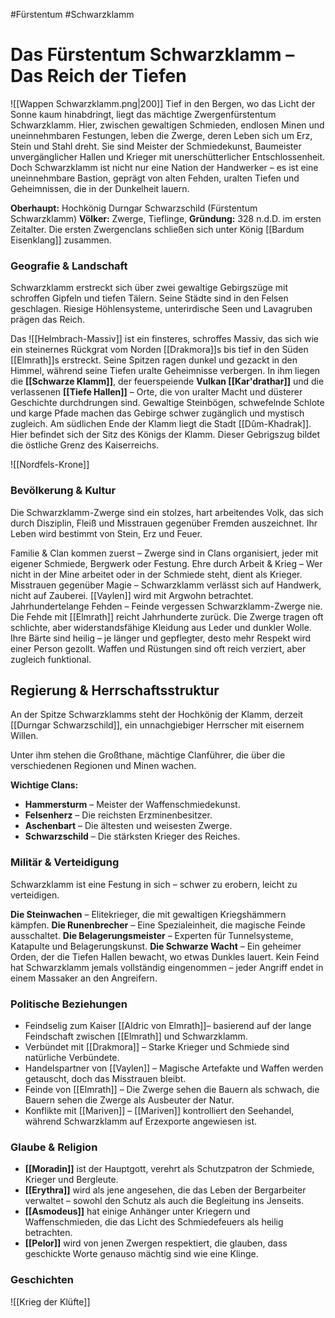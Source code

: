 #Fürstentum #Schwarzklamm
# Das Fürstentum Schwarzklamm – Das Reich der Tiefen
![[Wappen Schwarzklamm.png|200]]
Tief in den Bergen, wo das Licht der Sonne kaum hinabdringt, liegt das mächtige Zwergenfürstentum Schwarzklamm. Hier, zwischen gewaltigen Schmieden, endlosen Minen und uneinnehmbaren Festungen, leben die Zwerge, deren Leben sich um Erz, Stein und Stahl dreht. Sie sind Meister der Schmiedekunst, Baumeister unvergänglicher Hallen und Krieger mit unerschütterlicher Entschlossenheit. Doch Schwarzklamm ist nicht nur eine Nation der Handwerker – es ist eine uneinnehmbare Bastion, geprägt von alten Fehden, uralten Tiefen und Geheimnissen, die in der Dunkelheit lauern.

**Oberhaupt:** Hochkönig Durngar Schwarzschild (Fürstentum Schwarzklamm)
**Völker:** Zwerge, Tieflinge, 
**Gründung:** 328 n.d.D. im ersten Zeitalter. Die ersten Zwergenclans schließen sich unter König [[Bardum Eisenklang]] zusammen.

### Geografie & Landschaft
Schwarzklamm erstreckt sich über zwei gewaltige Gebirgszüge mit schroffen Gipfeln und tiefen Tälern. Seine Städte sind in den Felsen geschlagen. Riesige Höhlensysteme, unterirdische Seen und Lavagruben prägen das Reich.

Das ![[Helmbrach-Massiv]] ist ein finsteres, schroffes Massiv, das sich wie ein steinernes Rückgrat vom Norden [[Drakmora]]s bis tief in den Süden [[Elmrath]]s erstreckt. Seine Spitzen ragen dunkel und gezackt in den Himmel, während seine Tiefen uralte Geheimnisse verbergen. In ihm liegen die **[[Schwarze Klamm]]**, der feuerspeiende **Vulkan [[Kar'drathar]]** und die verlassenen **[[Tiefe Hallen]]** – Orte, die von uralter Macht und düsterer Geschichte durchdrungen sind. Gewaltige Steinbögen, schwefelnde Schlote und karge Pfade machen das Gebirge schwer zugänglich und mystisch zugleich. Am südlichen Ende der Klamm liegt die Stadt [[Dûm-Khadrak]]. Hier befindet sich der Sitz des Königs der Klamm. Dieser Gebrigszug bildet die östliche Grenz des Kaiserreichs.

![[Nordfels-Krone]] 
### Bevölkerung & Kultur
Die Schwarzklamm-Zwerge sind ein stolzes, hart arbeitendes Volk, das sich durch Disziplin, Fleiß und Misstrauen gegenüber Fremden auszeichnet. Ihr Leben wird bestimmt von Stein, Erz und Feuer.

Familie & Clan kommen zuerst – Zwerge sind in Clans organisiert, jeder mit eigener Schmiede, Bergwerk oder Festung.
Ehre durch Arbeit & Krieg – Wer nicht in der Mine arbeitet oder in der Schmiede steht, dient als Krieger.
Misstrauen gegenüber Magie – Schwarzklamm verlässt sich auf Handwerk, nicht auf Zauberei. [[Vaylen]] wird mit Argwohn betrachtet.
Jahrhundertelange Fehden – Feinde vergessen Schwarzklamm-Zwerge nie. Die Fehde mit [[Elmrath]] reicht Jahrhunderte zurück.
Die Zwerge tragen oft schlichte, aber widerstandsfähige Kleidung aus Leder und dunkler Wolle. Ihre Bärte sind heilig – je länger und gepflegter, desto mehr Respekt wird einer Person gezollt. Waffen und Rüstungen sind oft reich verziert, aber zugleich funktional.

## Regierung & Herrschaftsstruktur
An der Spitze Schwarzklamms steht der Hochkönig der Klamm, derzeit [[Durngar Schwarzschild]], ein unnachgiebiger Herrscher mit eisernem Willen.

Unter ihm stehen die Großthane, mächtige Clanführer, die über die verschiedenen Regionen und Minen wachen. 

**Wichtige Clans:**
* **Hammersturm** – Meister der Waffenschmiedekunst.
* **Felsenherz** – Die reichsten Erzminenbesitzer.
* **Aschenbart** – Die ältesten und weisesten Zwerge.
* **Schwarzschild** – Die stärksten Krieger des Reiches.

### Militär & Verteidigung
Schwarzklamm ist eine Festung in sich – schwer zu erobern, leicht zu verteidigen.

**Die Steinwachen** – Elitekrieger, die mit gewaltigen Kriegshämmern kämpfen.
**Die Runenbrecher** – Eine Spezialeinheit, die magische Feinde ausschaltet.
**Die Belagerungsmeister** – Experten für Tunnelsysteme, Katapulte und Belagerungskunst.
**Die Schwarze Wacht** – Ein geheimer Orden, der die Tiefen Hallen bewacht, wo etwas Dunkles lauert.
Kein Feind hat Schwarzklamm jemals vollständig eingenommen – jeder Angriff endet in einem Massaker an den Angreifern.

### Politische Beziehungen
- Feindselig zum Kaiser [[Aldric von Elmrath]]– basierend auf der lange Feindschaft zwischen [[Elmrath]] und Schwarzklamm.
- Verbündet mit [[Drakmora]] – Starke Krieger und Schmiede sind natürliche Verbündete.
- Handelspartner von [[Vaylen]] – Magische Artefakte und Waffen werden getauscht, doch das Misstrauen bleibt.
- Feinde von [[Elmrath]] – Die Zwerge sehen die Bauern als schwach, die Bauern sehen die Zwerge als Ausbeuter der Natur.
- Konflikte mit [[Mariven]] – [[Mariven]] kontrolliert den Seehandel, während Schwarzklamm auf Erzexporte angewiesen ist.

### Glaube & Religion
- **[[Moradin]]** ist der Hauptgott, verehrt als Schutzpatron der Schmiede, Krieger und Bergleute.
- **[[Erythra]]** wird als jene angesehen, die das Leben der Bergarbeiter verwaltet – sowohl den Schutz als auch die Begleitung ins Jenseits.
- **[[Asmodeus]]** hat einige Anhänger unter Kriegern und Waffenschmieden, die das Licht des Schmiedefeuers als heilig betrachten.
- **[[Pelor]]** wird von jenen Zwergen respektiert, die glauben, dass geschickte Worte genauso mächtig sind wie eine Klinge.
### Geschichten
![[Krieg der Klüfte]]
